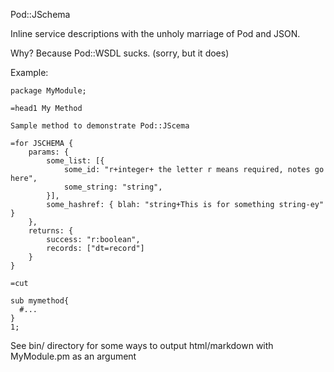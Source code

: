 Pod::JSchema

Inline service descriptions with the unholy marriage of Pod and JSON.

Why? Because Pod::WSDL sucks. (sorry, but it does)


Example:

    package MyModule;

    =head1 My Method
    
    Sample method to demonstrate Pod::JScema

    =for JSCHEMA {
        params: {
            some_list: [{
                some_id: "r+integer+ the letter r means required, notes go here",
                some_string: "string",
            }],
            some_hashref: { blah: "string+This is for something string-ey" }
        },
        returns: {
            success: "r:boolean",
            records: ["dt=record"]
        }
    }
    
    =cut
    
    sub mymethod{
      #...
    }
    1;


See bin/ directory for some ways to output html/markdown with MyModule.pm as an argument
